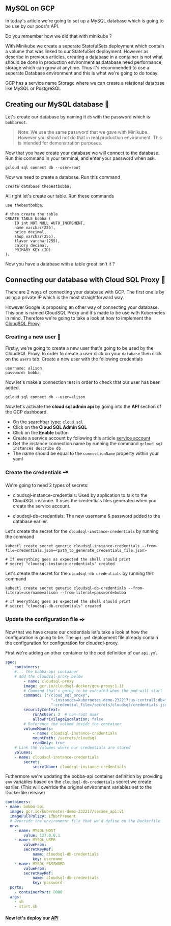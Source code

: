 ## MySQL on GCP 

In today's article we're going to set up a MySQL database which is going to be use by our pods's API.

Do you remember how we did that with minikube ?

With Minikube we create a seperate StatefulSets deployment which contain a volume that was linked to our StatefulSet deployment. However as describe in previous articles, creating a database in a container is not what should be done in production environment as database need performance, storage which can grow at anytime. Thus it's recommended to use a seperate Database environment and this is what we're going to do today.

GCP has a service name Storage where we can create a relational database like MySQL or PostgreSQL

## Creating our MySQL database 💾

Let's create our database by naming it ```db``` with the password which is ```bobbaroot```.

> Note: We use the same password that we gave with Minikube. However you should not do that in real production environment. This is intended for demonstration purposes.

Now that you have create your database we will connect to the database. Run this command in your terminal, and enter your password when ask.

```shell
gcloud sql connect db --user=root
```

Now we need to create a database. Run this command 

```shell
create database thebestbobba;
```

All right let's create our table. Run these commands

```shell
use thebestbobba;

# then create the table
CREATE TABLE bobba (
    ID int NOT NULL AUTO_INCREMENT,
    name varchar(255),
    price decimal,
    shop varchar(255),
    flavor varchar(255),
    calory decimal,
    PRIMARY KEY (ID)
);
```

Now you have a database with a table great isn't it ?

## Connecting our database with Cloud SQL Proxy 🙆‍

There are 2 ways of connecting your database with GCP. The first one is by using a private IP which is the most straightforward way.

However Google is proposing an other way of connecting your database. This one is named CloudSQL Proxy and it's made to be use with Kubernetes in mind. Therefore we're going to take a look at how to implement the [CloudSQL Proxy](sql_proxy.md).

### Creating a new user 💁‍

Firstly, we're going to create a new user that's going to be used by the CloudSQL Proxy. In order to create a user click on your ```database``` then click on the ```users``` tab. Create a new user with the following credentials

```shell
username: alison
password: bobba
``` 

Now let's make a connection test in order to check that our user has been added.

```shell
gcloud sql connect db --user=alison
```

Now let's activate the **cloud sql admin api** by going into the **API** section of the GCP dashboard.
- On the searchbar type: ```cloud sql```
- Click on the **Cloud SQL Admin SQL**
- Click on the **Enable** button
- Create a service account by following this article [service account](https://cloud.google.com/sql/docs/mysql/sql-proxy#create-service-account)
- Get the instance connection name by running the command ```gcloud sql instances describe db```
- The name should be equal to the ```connectionName``` property within your yaml

### Create the credentials 🗝️

We're going to need 2 types of secrets:

- cloudsql-instance-credentials: Used by application to talk to the CloudSQL instance. It uses the credentials files generated when you create the service account.

- cloudsql-db-credentials: The new username & password added to the database earlier.

Let's create the secret for the ```cloudsql-instance-credentials``` by running the command

```shell
kubectl create secret generic cloudsql-instance-credentials --from-file=credentials.json=<path_to_generate_credentials_file.json>

# If everything goes as expected the shell should print
# secret "cloudsql-instance-credentials" created
```

Let's create the secret for the ```cloudsql-db-credentials``` by running this command

```shell
kubectl create secret generic cloudsql-db-credentials --from-literal=username=alison --from-literal=password=bobba

# If everything goes as expected the shell should print
# secret "cloudsql-db-credentials" created
```

### Update the configuration file ✒️

Now that we have create our credentials let's take a look at how the configuration is going to be. The ```api.yml``` deployment file already contain the configuration for configuration for cloudsql-proxy.

First we're adding an other container to the pod definition of our ```api.yml```

```yaml
spec:
    containers:
    #... the bobba-api container
    # Add the cloudsql-proxy below
        - name: cloudsql-proxy
        image: gcr.io/cloudsql-docker/gce-proxy:1.11
        # Command that's going to be executed when the pod will start
        command: ["/cloud_sql_proxy",
                    "-instances=kubernetes-demo-232217:us-central1:db=tcp:3306",
                    "-credential_file=/secrets/cloudsql/credentials.json"]
        securityContext:
            runAsUser: 2  # non-root user
            allowPrivilegeEscalation: false
        # Reference the volume inside the container
        volumeMounts:
            - name: cloudsql-instance-credentials
            mountPath: /secrets/cloudsql
            readOnly: true
    # Link the volumes where our credentials are stored
    volumes:
    - name: cloudsql-instance-credentials
        secret:
            secretName: cloudsql-instance-credentials
```

Futhermore we're updating the bobba-api container definition by providing ```env``` variables based on the ```cloudsql-db-credentials``` secret we create earlier. (This will override the original environment variables set to the Dockerfile.release)

```yaml
containers:
- name: bobba-api
  image: gcr.io/kubernetes-demo-232217/sesame_api:v1
  imagePullPolicy: IfNotPresent
  # Override the environment file that we'd define on the Dockerfile
  env:
    - name: MYSQL_HOST
        value: 127.0.0.1
    - name: MYSQL_USER
        valueFrom:
        secretKeyRef:
            name: cloudsql-db-credentials
            key: username
    - name: MYSQL_PASSWORD
        valueFrom:
        secretKeyRef:
            name: cloudsql-db-credentials
            key: password    
  ports:
    - containerPort: 8000
  args:
    - sh
    - start.sh
```

#### Now let's deploy our [API](deployment_api.md)